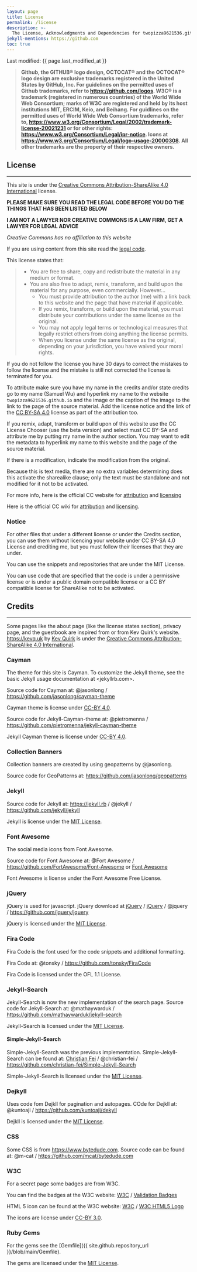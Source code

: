 ```yaml
---
layout: page
title: License
permalink: /license
description: >-
  The License, Acknowledgments and Dependencies for twopizza9621536.github.io.
jekyll-mentions: https://github.com
toc: true
---
```


Last modified: {{ page.last_modified_at }}

> **Github, the GITHUB® logo design, OCTOCAT® and the OCTOCAT® logo design are
>  exclusive trademarks registered in the United States by GitHub, Inc.
> For guidelines on the permitted uses of Github trademarks, refer to
>  <https://github.com/logos>.
> W3C® is a trademark (registered in numerous countries) of the
> World Wide Web Consortium; marks of W3C are registered and held by its host
>  institutions MIT, ERCIM, Keio, and Beihang.
> For guidlines on the permitted uses of World Wide Web Consortium trademarks,
>  refer to, <https://www.w3.org/Consortium/Legal/2002/trademark-license-20021231>
>  or for other rights: <https://www.w3.org/Consortium/Legal/ipr-notice>.
>  Icons at <https://www.w3.org/Consortium/Legal/logo-usage-20000308>.
> All other trademarks are the property of their respective owners.**

## License

---

This site is under the
[Creative Commons Attribution-ShareAlike 4.0 International][1]
license.

**PLEASE MAKE SURE YOU READ THE LEGAL CODE BEFORE YOU DO THE THINGS THAT
HAS BEEN LISTED BELOW**

**I AM NOT A LAWYER NOR CREATIVE COMMONS IS A LAW FIRM, GET A LAWYER FOR
LEGAL ADVICE**

_Creative Commons has no affiliation to this website_

If you are using content from this site read the [legal code][2].

This license states that:

> - You are free to share, copy and redistribute the material in any medium or
>    format.
> - You are also free to adapt, remix, transform, and build upon the material
>    for any purpose, even commercially. However…
>   - You must provide attribution to the author (me) with a link back to this
>      website and the page that have material if applicable.
>   - If you remix, transform, or build upon the material, you must distribute
>      your contributions under the same license as the original.
>   - You may not apply legal terms or technological measures that legally
>      restrict others from doing anything the license permits.
>   - When you license under the same license as the original, depending on your
>      jurisdiction, you have waived your moral rights.

If you do not follow the license you have 30 days to correct the mistakes to
follow the license and the mistake is still not corrected the license is
terminated for you.

To attribute make sure you have my name in the credits and/or state credits go
to my name (Samuel Wu) and hyperlink my name to the website
`twopizza9621536.github.io` and the image or the caption
of the image to the link to the page of the source material.
Add the license notice and the link of the [CC BY-SA 4.0][1] license as part
of the attribution too.

If you remix, adapt, transform or build upon of this website use the CC License
Chooser (use the beta version) and select must CC BY-SA and attribute me by
putting my name in the author section. You may want to edit the metadata to
hyperlink my name to this website and the page of the source material.

If there is a modification, indicate the modification from the original.

Because this is text media, there are no extra variables determining does this
activate the sharealike clause; only the text must be standalone and not
modified for it not to be activated.

For more info, here is the official CC website for
[attribution](https://creativecommons.org/use-remix/attribution)
and
[licensing](https://creativecommons.org/share-your-work)

Here is the official CC wiki for
[attribution][3]
and
[licensing][4].

### **Notice**

For other files that under a different license or under the Credits section,
you can use them without licencing your website under CC BY-SA 4.0 License
and crediting me, but you must follow their licenses that they are under.

You can use the snippets and repositories that are under the MIT License.

You can use code that are specified that the code is under a permissive license
or is under a public domain compatible license or a CC BY compatible license for
ShareAlike not to be activated.

## Credits

---

Some pages like the about page (like the license states section),
privacy page, and the guestbook are inspired from or
from Kev Quirk's website. <https://kevq.uk> by [Kev Quirk](https://kevq.uk)
is under the [Creative Commons Attribution-ShareAlike 4.0 International][1].

### Cayman

The theme for this site is Cayman. To customize the Jekyll theme, see the basic
Jekyll usage documentation at <jekyllrb.com>.

Source code for Cayman at:
@jasonlong / <https://github.com/jasonlong/cayman-theme>

Cayman theme is license under [CC-BY 4.0][5].

Source code for Jekyll-Cayman-theme at:
@pietromenna / <https://github.com/pietromenna/jekyll-cayman-theme>

Jekyll Cayman theme is license under [CC-BY 4.0][5].

### Collection Banners

Collection banners are created by using geopatterns by @jasonlong.

Source code for GeoPatterns at:
<https://github.com/jasonlong/geopatterns>

### Jekyll

Source code for Jekyll at:
<https://jekyll.rb> / @jekyll / <https://github.com/jekyll/jekyll>

Jekyll is license under the [MIT License][7].

### Font Awesome

The social media icons from Font Awesome.

Source code for Font Awesome at:
@Fort Awesome / <https://github.com/FortAwesome/Font-Awesome>
or
[Font Awesome](https://fontawesome.com)

Font Awesome is license under the Font Awesome Free License.

### jQuery

jQuery is used for javascript. jQuery download at
[jQuery](https://code.jquery.com/) / [jQuery](https://jquery.com/download/) /
@jquery / <https://github.com/jquery/jquery>

jQuery is licensed under the [MIT License][7].

### Fira Code

Fira Code is the font used for the code snippets and additional formatting.

Fira Code at:
@tonsky / <https://github.com/tonsky/FiraCode>

Fira Code is licensed under the OFL 1.1 License.

### Jekyll-Search

Jekyll-Search is now the new implementation of the search page.
Source code for Jekyll-Search at:
@mathaywarduk / <https://github.com/mathaywarduk/jekyll-search>

Jekyll-Search is licensed under the [MIT License][7].

#### Simple-Jekyll-Search

Simple-Jekyll-Search was the previous implementation.
Simple-Jekyll-Search can be found at:
[Christian Fei](https://cri.dev) / @christian-fei /
<https://github.com/christian-fei/Simple-Jekyll-Search>

Simple-Jekyll-Search is licensed under the [MIT License][7].

### Dejkyll

Uses code fom Dejkll for pagination and autopages.
COde for Dejkll at:
@kuntoaji / <https://github.com/kuntoaji/dekyll>

Dejkll is licensed under the [MIT License][7].

### CSS

Some CSS is from <https://www.bytedude.com>. Source code can be found at:
@m-cat / <https://github.com/mcat/bytedude.com>

### W3C

For a secret page some badges are from W3C.

You can find the badges at the W3C website:
[W3C](https://w3.org) /
[Validation Badges](https://www.w3.org/html/logo/index.html)

HTML 5 icon can be found at the W3C website:
[W3C](https://w3.org) / [W3C HTML5 Logo](https://www.w3.org/QA/Tools/Icons)

The icons are license under [CC-BY 3.0][6].

### Ruby Gems

For the gems see the
[Gemfile]({{ site.github.repository_url }}/blob/main/Gemfile).

The gems are licensed under the [MIT License][7].

[1]: https://creativecommons.org/licenses/by-sa/4.0/
[2]: https://creativecommons.org/licenses/by-sa/4.0/legalcode
[3]: https://wiki.creativecommons.org/wiki/Best_practices_for_attribution
[4]: https://wiki.creativecommons.org/wiki/Marking_your_work_with_a_CC_license
[5]: https://creativecommons.org/licenses/by/4.0/
[6]: https://creativecommons.org/licenses/by/3.0/
[7]: https://mit-license.org
